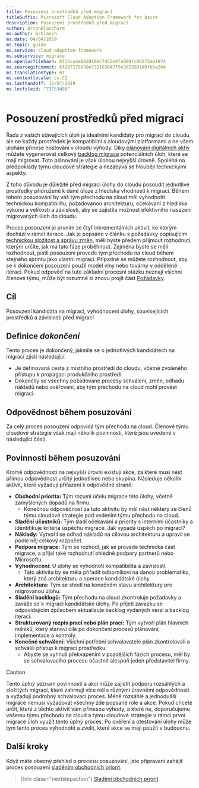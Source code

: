 ```yaml
---
title: Posouzení prostředků před migrací
titleSuffix: Microsoft Cloud Adoption Framework for Azure
description: Posouzení prostředků před migrací
author: BrianBlanchard
ms.author: brblanch
ms.date: 04/04/2019
ms.topic: guide
ms.service: cloud-adoption-framework
ms.subservice: migrate
ms.openlocfilehash: 6f35ca4e8420100c7455e8fa909fc8b572ee1074
ms.sourcegitcommit: 6f287276650e731163047f543d23581d8fb6e204
ms.translationtype: HT
ms.contentlocale: cs-CZ
ms.lasthandoff: 11/07/2019
ms.locfileid: "73753456"
---
```

# <a name="assess-assets-prior-to-migration"></a>Posouzení prostředků před migrací

Řada z vašich stávajících úloh je ideálními kandidáty pro migraci do cloudu, ale ne každý prostředek je kompatibilní s cloudovými platformami a ne všem úlohám přinese hostování v cloudu výhody. Díky [plánování digitálních aktiv](../../../digital-estate/index.md) můžete vygenerovat celkový [backlog migrace](../prerequisites/technical-complexity.md#migration-backlog-aligning-business-priorities-and-timing) potenciálních úloh, které se mají migrovat. Toto plánování je však úlohou nejvyšší úrovně. Spoléhá na předpoklady týmu cloudové strategie a nezabývá se hlouběji technickými aspekty.

Z toho důvodu je důležité před migrací úlohy do cloudu posoudit jednotlivé prostředky přidružené k dané úloze z hlediska vhodnosti k migraci. Během tohoto posuzování by váš tým přechodu na cloud měl vyhodnotit technickou kompatibilitu, požadovanou architekturu, očekávaní z hlediska výkonu a velikosti a závislosti, aby se zajistila možnost efektivního nasazení migrovaných úloh do cloudu.

Proces *posouzení* je prvním ze čtyř inkrementálních aktivit, ke kterým dochází v rámci iterace. Jak je popsáno v článku s požadavky popisujícím [technickou složitost a správu změn](../prerequisites/technical-complexity.md), měli byste předem přijmout rozhodnutí, kterým určíte, jak má tato fáze proběhnout. Zejména byste se měli rozhodnout, jestli posouzení provede tým přechodu na cloud během stejného sprintu jako vlastní migraci. Případně se můžete rozhodnout, aby se k dokončení posouzení použil model vlny nebo továrny v oddělené iteraci. Pokud odpověď na tuto základní procesní otázku neznají všichni členové týmu, může být rozumné si znovu projít část [Požadavky](../prerequisites/index.md).

## <a name="objective"></a>Cíl

Posouzení kandidáta na migraci, vyhodnocení úlohy, souvisejících prostředků a závislostí před migrací

## <a name="definition-of-done"></a>Definice *dokončení*

Tento proces je dokončený, jakmile se o jednotlivých kandidátech na migraci zjistí následující:

- Je definovaná cesta z místního prostředí do cloudu, včetně zvoleného přístupu k propagaci produkčního prostředí.
- Dokončily se všechny požadované procesy schválení, změn, odhadu nákladů nebo ověřování, aby tým přechodu na cloud mohl provést migraci.

## <a name="accountability-during-assessment"></a>Odpovědnost během posuzování

Za celý proces posouzení odpovídá tým přechodu na cloud. Členové týmu cloudové strategie však mají několik povinností, které jsou uvedené v následující části.

## <a name="responsibilities-during-assessment"></a>Povinnosti během posuzování

Kromě odpovědnosti na nejvyšší úrovni existují akce, za které musí nést přímou odpovědnost určitý jednotlivec nebo skupina. Následuje několik aktivit, které vyžadují přiřazení k odpovědné straně:

- **Obchodní priorita:** Tým rozumí účelu migrace této úlohy, včetně zamýšlených dopadů na firmu.
  - Konečnou odpovědnost za tuto aktivitu by měl nést některý ze členů týmu cloudové strategie pod vedením týmu přechodu na cloud.
- **Sladění účastníků:** Tým sladí očekávání a priority s interními účastníky a identifikuje kritéria úspěchu migrace. Jak vypadá úspěch po migraci?
- **Náklady:** Vytvořil se odhad nákladů na cílovou architekturu a upravil se podle něj celkový rozpočet.
- **Podpora migrace:** Tým se rozhodl, jak se provede technická část migrace, a přijal také rozhodnutí ohledně podpory partnerů nebo Microsoftu.
- **Vyhodnocení:** U úlohy se vyhodnotí kompatibilita a závislosti.
  - Tato aktivita by se měla přiřadit odborníkovi na danou problematiku, který zná architekturu a operace kandidátské úlohy.
- **Architektura:** Tým se shodl na konečném stavu architektury pro migrovanou úlohu.
- **Sladění backlogů:** Tým přechodu na cloud zkontroluje požadavky a zaváže se k migraci kandidátské úlohy. Po přijetí závazku se odpovídajícím způsobem aktualizuje backlog vydaných verzí a backlog iterací.
- **Strukturovaný rozpis prací nebo plán prací:** Tým vytvoří plán hlavních milníků, který stanoví cíle po dokončení procesů plánování, implementace a kontroly.
- **Konečné schválení:** Všichni potřební schvalovatelé plán zkontrolovali a schválili přístup k migraci prostředku.
  - Abyste se vyhnuli překvapením v pozdějších fázích procesu, měl by se schvalovacího procesu účastnit alespoň jeden představitel firmy.

> [!CAUTION]
> Tento úplný seznam povinností a akcí může zajistit podporu rozsáhlých a složitých migrací, které zahrnují více rolí s různými úrovněmi odpovědnosti a vyžadují podrobný schvalovací proces. Méně rozsáhlé a jednodušší migrace nemusí vyžadovat všechny zde popsané role a akce. Pokud chcete určit, které z těchto aktivit vám přinesou výhody, a které ne, doporučujeme vašemu týmu přechodu na cloud a týmu cloudové strategie v rámci první migrace úloh využít tento úplný proces. Po ověření a otestování úlohy může tým tento proces vyhodnotit a zvolit, které akce se mají použít v budoucnu.

## <a name="next-steps"></a>Další kroky

Když máte obecný přehled o procesu posuzování, jste připraveni zahájit proces posouzení [sladěním obchodních priorit](./business-priorities.md).

> [!div class="nextstepaction"]
> [Sladění obchodních priorit](./business-priorities.md)
